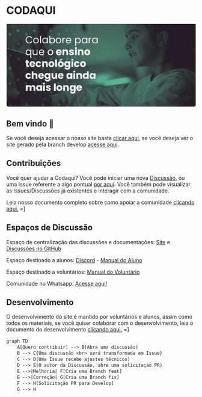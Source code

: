# CODAQUI

![Imagem do Header](images/header.png)

## Bem vindo 🫶

Se você deseja acessar o nosso site basta [clicar aqui](https://codaqui.dev), se você deseja ver o site gerado pela branch develop [acesse aqui](https://raw.githack.com/codaqui/institucional/gh-pages-develop/index.html).

## Contribuições

Você quer ajudar a Codaqui? Você pode iniciar uma nova [Discussão](https://github.com/codaqui/institucional/discussions), ou uma Issue referente a algo pontual [por aqui](https://github.com/codaqui/institucional/issues/new/choose). Você também pode visualizar as Issues/Discussões já existentes e interagir com a comunidade.  

Leia nosso documento completo sobre como apoiar a comunidade [clicando aqui.](https://www.codaqui.dev/quero/apoiar/) =]

## Espaços de Discussão

Espaço de centralização das discussões e documentações: [Site](https://codaqui.dev) e [Discussões no GitHub](https://github.com/codaqui/institucional/discussions)

Espaço destinado a alunos: [Discord](https://discord.gg/xuTtxqCPpz) - [Manual do Aluno](https://www.codaqui.dev/quero/estudar/)

Espaço destinado a voluntários: [Manual do Voluntário](https://www.codaqui.dev/quero/apoiar/)

Comunidade no Whatsapp: [Acesse aqui!](https://chat.whatsapp.com/IvzONDeglw55ySBD71F4Up)

## Desenvolvimento

O desenvolvimento do site é mantido por voluntários e alunos, assim como todos os materiais, se você quiser colaborar com o desenvolvimento, leia o documento do desenvolvimento [clicando aqui.](DEVELOPMENT.md) =] 

```mermaid
graph TD
    A[Quero contribuir] --> B(Abra uma discussão)
    B --> C{Uma discussão <br> será transformada em Issue}
    C --> D(Uma Issue recebe ajustes técnicos)
    D --> E(O autor da Discussão, abre uma solicitação PR)
    E -->|Melhoria| F[Cria uma Branch feat]
    E -->|Correção| G[Cria uma Branch fix]
    F --> H[Solicitação PR para Develop]
    G --> H
```
